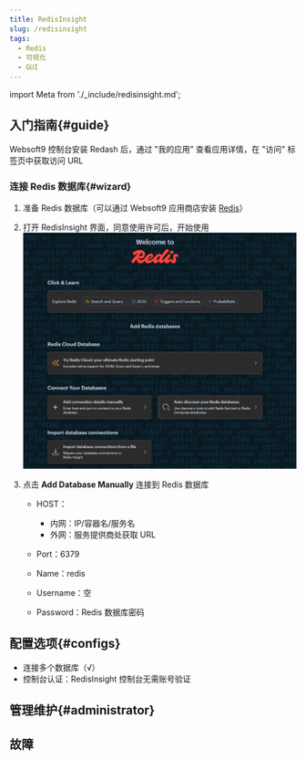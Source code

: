 ```yaml
---
title: RedisInsight
slug: /redisinsight
tags:
  - Redis
  - 可视化
  - GUI
---
```


import Meta from './_include/redisinsight.md';

<Meta name="meta" />

## 入门指南{#guide}

Websoft9 控制台安装 Redash 后，通过 "我的应用" 查看应用详情，在 "访问" 标签页中获取访问 URL

### 连接 Redis 数据库{#wizard}

1. 准备 Redis 数据库（可以通过 Websoft9 应用商店安装 [Redis](./redis)）

2. 打开 RedisInsight 界面，同意使用许可后，开始使用
   ![打开RedisInsight](./assets/redisinsight-backend-websoft9.png)

2. 点击 **Add Database Manually** 连接到 Redis 数据库

   * HOST：
     - 内网：IP/容器名/服务名
     - 外网：服务提供商处获取 URL

   * Port：6379

   * Name：redis

   * Username：空

   * Password：Redis 数据库密码


## 配置选项{#configs}

- 连接多个数据库（√）
- 控制台认证：RedisInsight 控制台无需账号验证

## 管理维护{#administrator}

## 故障
